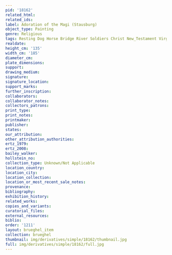 ```yaml
---
pid: '18162'
related_html: 
related_ids: 
label: Adoration of the Magi (Stausburg)
object_type: Painting
genre: Religious
tags: Resting Dog Horse Bridge River Soldiers Christ New_Testament Virgin_Mary
realdate: 
height_cm: '135'
width_cm: '185'
diameter_cm: 
plate_dimensions: 
support: 
drawing_medium: 
signature: 
signature_location: 
support_marks: 
further_inscription: 
collaborators: 
collaborator_notes: 
collectors_patrons: 
print_type: 
print_notes: 
printmaker: 
publisher: 
states: 
our_attribution: 
other_attribution_authorities: 
ertz_1979: 
ertz_2008: 
bailey_walker: 
hollstein_no: 
collection_type: Unknown/Not Applicable
location_country: 
location_city: 
location_collection: 
location_or_most_recent_sale_notes: 
provenance: 
bibliography: 
exhibition_history: 
related_works: 
copies_and_variants: 
curatorial_files: 
external_resources: 
biblio: 
order: '1211'
layout: brueghel_item
collection: brueghel
thumbnail: img/derivatives/simple/18162/thumbnail.jpg
full: img/derivatives/simple/18162/full.jpg
---
```

